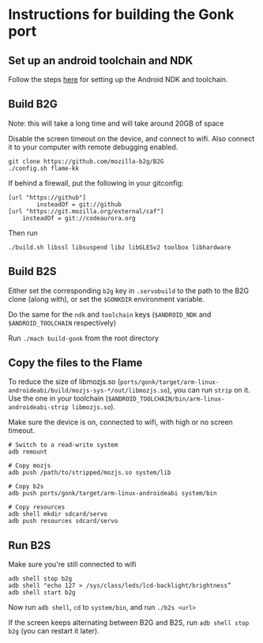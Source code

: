 # Instructions for building the Gonk port

## Set up an android toolchain and NDK

Follow the steps [here](https://github.com/servo/servo/wiki/Building-for-Android) for setting up the Android NDK
and toolchain.
## Build B2G

Note: this will take a long time and will take around 20GB of space

Disable the screen timeout on the device, and connect to wifi. Also connect it to your computer
with remote debugging enabled.

```
git clone https://github.com/mozilla-b2g/B2G
./config.sh flame-kk
```

If behind a firewall, put the following in your gitconfig:

```
[url "https://github"]
        insteadOf = git://github
[url "https://git.mozilla.org/external/caf"]
    insteadOf = git://codeaurora.org
```
Then run

```
./build.sh libssl libsuspend libz libGLESv2 toolbox libhardware
```

## Build B2S

Either set the corresponding `b2g` key in `.servobuild` to the path to the B2G clone (along with), or set the `$GONKDIR`
environment variable.

Do the same for the `ndk` and `toolchain` keys (`$ANDROID_NDK` and `$ANDROID_TOOLCHAIN` respectively)

Run `./mach build-gonk` from the root directory


## Copy the files to the Flame

To reduce the size of libmozjs.so (`ports/gonk/target/arm-linux-androideabi/build/mozjs-sys-*/out/libmozjs.so`),
you can run `strip` on it. Use the one in your toolchain (`$ANDROID_TOOLCHAIN/bin/arm-linux-androideabi-strip libmozjs.so`).

Make sure the device is on, connected to wifi, with high or no screen timeout.

```
# Switch to a read-write system
adb remount

# Copy mozjs
adb push /path/to/stripped/mozjs.so system/lib

# Copy b2s
adb push ports/gonk/target/arm-linux-androideabi system/bin

# Copy resources
adb shell mkdir sdcard/servo
adb push resources sdcard/servo
```


## Run B2S

Make sure you're still connected to wifi

```
adb shell stop b2g
adb shell "echo 127 > /sys/class/leds/lcd-backlight/brightness”
adb shell start b2g
```

Now run `adb shell`, `cd` to `system/bin`, and run `./b2s <url>`

If the screen keeps alternating between B2G and B2S, run `adb shell stop b2g` (you can restart it later).


